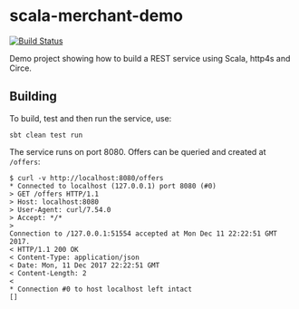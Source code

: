 scala-merchant-demo
===================

[![Build Status](https://travis-ci.org/howyp/scala-merchant-demo.svg?branch=master)](https://travis-ci.org/howyp/scala-merchant-demo)

Demo project showing how to build a REST service using Scala, http4s and Circe.

Building
--------
To build, test and then run the service, use:

```
sbt clean test run
```

The service runs on port 8080. Offers can be queried and created at `/offers`:

```
$ curl -v http://localhost:8080/offers
* Connected to localhost (127.0.0.1) port 8080 (#0)
> GET /offers HTTP/1.1
> Host: localhost:8080
> User-Agent: curl/7.54.0
> Accept: */*
>
Connection to /127.0.0.1:51554 accepted at Mon Dec 11 22:22:51 GMT 2017.
< HTTP/1.1 200 OK
< Content-Type: application/json
< Date: Mon, 11 Dec 2017 22:22:51 GMT
< Content-Length: 2
<
* Connection #0 to host localhost left intact
[]
```

